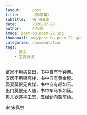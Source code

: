 ```yaml
---
layout:     post
title:      《励学篇》
subtitle:   宋 宋真宗
date:       2020-07-28
author:     听松阁
image: post-bg-poem-22.jpg
thumbnail: img/post-bg-poem-22.jpg
categories: documentation
tags:
    - 美文
    - 古典诗词
---
```



富家不用买良田，书中自有千钟粟。<br>
安居不用架高楼，书中自有黄金屋。<br>
娶妻莫恨无良媒，书中自有颜如玉。<br>
出门莫恨无人随，书中车马多如簇。<br>
男儿欲遂平生志，五经勤向窗前读。<br>

宋 宋真宗